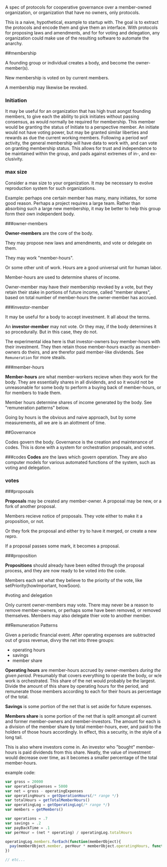 A spec of protocols for cooperative governance over a member-owned organization, or organization that have no owners, only protocols.  

This is a naive, hypothetical, example to startup with.  The goal is to extract the protocols and encode them and give them an interface.  With protocols for proposing laws and amendments, and for for voting and delegation, any organization could make use of the resulting software to automate the anarchy.  

##membership

A founding group or individual creates a body, and become the owner-member(s).

New membership is voted on by current members.

A membership may likewise be revoked.

### Initiation

It may be useful for an organization that has high trust aongst founding members,  to give each the ability to pick initiates without passing consensus, as would normally be required for membership.  This member would be granting the status of Initiate to a perspective member.  An initiate would not have voting power, but may be granted similar liberties and rewards as due the current working members.  Following a period wof activity, the general membership will have data to work with, and can vote on granting membership status.  This allows for trust and independence to be maintained within the group, and pads against extremes of in-, and ex-clusivity.

### max size

Consider a max size to your organization.  It may be necessary to evolve reproduction system for such organizations.

Example:  perhaps one certain member has many, many initiates, for some good reason.  Perhaps a project requires a large team.  Rather than absorbing such a large new membership, it may be better to help this group form their own independent body.


###owner-members

__Owner-members__ are the core of the body. 

They may propose new laws and amendments, and vote or delegate on them.

They may work "member-hours". 

Or some other unit of work.  Hours are a good universal unit for human labor.

Member-hours are used to determine shares of income.

Owner-member may have their membership revoked by a vote, but they retain their stake in portions of future income, called "member shares", based on total number of member-hours the owner-member has accrued.

###investor-member

It may be useful for a body to accept investment.  It all about the terms.  

An __investor-member__ may not vote.  Or they may, if the body determines it so procedurally.  But in this case, they do not.  

The experimental idea here is that investor-owners buy member-hours with their investment. They then retain those member-hours exactly as member-owners do theirs, and are therefor paid member-like dividends.  See ```Remuneration``` for more steails. 

###member-hours

__Member-hours__ are what member-workers recieve when they work for the body.  They are essentially shares in all dividends, and so it would not be unreasonable for some body to perform a buying back of member-hours, or for members to trade them.

Member hours determine shares of income generated by the body.  See "remuneration patterns" below.

Going by hours is the obvious and naive approach, but by some measurements, all we are is an alottment of time.

##Governance

Codes govern the body.  Governance is the creation and maintenance of codes.  This is done with a system for orchestration proposals, and votes.

###codes
__Codes__ are the laws which govern operation.  They are also computer models for various automated functions of the system, such as voting and delegation.

### votes

###proposals

__Proposals__ may be created any member-owner.  A proposal may be new, or a fork of another proposal.

Members recieve notice of proposals.  They vote either to make it a proposition, or not.

Or they fork the proposal and either try to have it merged, or create a new repro.

If a proposal passes some mark, it becomes a proposal.

###proposition

__Propositions__ should already have been edited through the proposal process, and they are now ready to be voted into the code.

Members each set what they believe to the priority of the vote, like setPriority(howImportant, howSoon).

#voting and delegation

Only current owner-members may vote.  There may never be a reason to remove member-owners, or perhaps some have been removed, or removed themselves.
Members may also delegate thier vote to another member.

##Remuneration Patterns

Given a periodic financial event.  After operating expenses are subtracted out of gross revenue, divvy the net into three groups:
* operating hours
* savings
* member share

__Operating hours__ are member-hours accrued by owner-members _during the given period_.  Presumably that covers everything to operate the body, or w/e work is orchestrated.  This share of the net would probably be the largest.  Divide the amount of this share by operating hours for the period, and remunerate those members according to each for their hours as percentage of the total.

__Savings__ is some portion of the net that is set aside for future expenses.

__Members share__ is some portion of the net that is split amongst all current and former member-owners and member-investors.  The amount for each is a division of the member share by total member-hours, ever, and paid to the holders of those hours accordingly.  In effect, this a security, in the style of a long tail.  

This is also where investors come in.  An investor who "bought" member-hours is paid dividends from this share.  Neatly, the value of investment would decrease over time, as it becomes a smaller percentage of the total member-hours.  

example code:
```js
var gross = 20000
var operatingExpenses = 5000
var net = gross - operatingExpenses
var operatingHours = getOperationHours(/* range */)
var totalHours = getTotalMemberHours()
var operatingLog = getOperatingLog(/* range */)
var members = getMembers()

var operations = .7
var savings = .2
var payBackTime = .1
var perHour = (net * operating) / operatingLog.totalHours

operatingLog.members.forEach(function(memberObject){
  pay(memberObject.member, perHour * memberObject.operatingHours, function(bankErr, bling){})) 
})

// etc...
